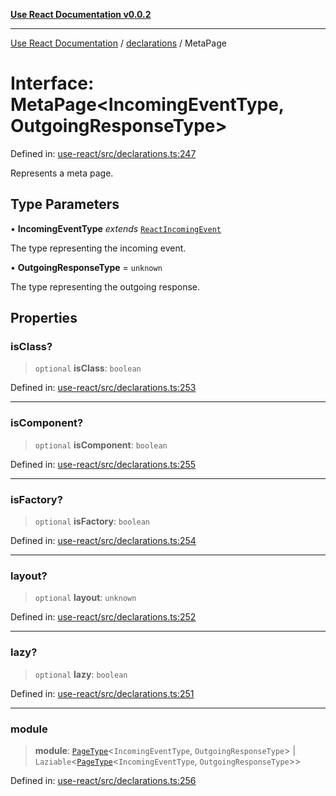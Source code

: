 [**Use React Documentation v0.0.2**](../../README.md)

***

[Use React Documentation](../../modules.md) / [declarations](../README.md) / MetaPage

# Interface: MetaPage\<IncomingEventType, OutgoingResponseType\>

Defined in: [use-react/src/declarations.ts:247](https://github.com/stonemjs/use-react/blob/a85b32b76e105a7bc655ce084e0841ade8b0df8a/src/declarations.ts#L247)

Represents a meta page.

## Type Parameters

• **IncomingEventType** *extends* [`ReactIncomingEvent`](../type-aliases/ReactIncomingEvent.md)

The type representing the incoming event.

• **OutgoingResponseType** = `unknown`

The type representing the outgoing response.

## Properties

### isClass?

> `optional` **isClass**: `boolean`

Defined in: [use-react/src/declarations.ts:253](https://github.com/stonemjs/use-react/blob/a85b32b76e105a7bc655ce084e0841ade8b0df8a/src/declarations.ts#L253)

***

### isComponent?

> `optional` **isComponent**: `boolean`

Defined in: [use-react/src/declarations.ts:255](https://github.com/stonemjs/use-react/blob/a85b32b76e105a7bc655ce084e0841ade8b0df8a/src/declarations.ts#L255)

***

### isFactory?

> `optional` **isFactory**: `boolean`

Defined in: [use-react/src/declarations.ts:254](https://github.com/stonemjs/use-react/blob/a85b32b76e105a7bc655ce084e0841ade8b0df8a/src/declarations.ts#L254)

***

### layout?

> `optional` **layout**: `unknown`

Defined in: [use-react/src/declarations.ts:252](https://github.com/stonemjs/use-react/blob/a85b32b76e105a7bc655ce084e0841ade8b0df8a/src/declarations.ts#L252)

***

### lazy?

> `optional` **lazy**: `boolean`

Defined in: [use-react/src/declarations.ts:251](https://github.com/stonemjs/use-react/blob/a85b32b76e105a7bc655ce084e0841ade8b0df8a/src/declarations.ts#L251)

***

### module

> **module**: [`PageType`](../type-aliases/PageType.md)\<`IncomingEventType`, `OutgoingResponseType`\> \| `Laziable`\<[`PageType`](../type-aliases/PageType.md)\<`IncomingEventType`, `OutgoingResponseType`\>\>

Defined in: [use-react/src/declarations.ts:256](https://github.com/stonemjs/use-react/blob/a85b32b76e105a7bc655ce084e0841ade8b0df8a/src/declarations.ts#L256)

